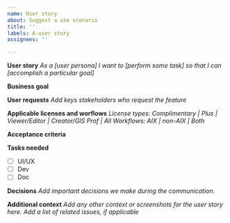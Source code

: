```yaml
---
name: User story
about: Suggest a use scenario
title: ''
labels: A-user story
assignees: ''

---
```



**User story**
_As a [user persona] I want to [perform some task] so that I can [accomplish a particular goal]_

<!-- EXAMPLE:
As a designer, I want to save a copy of my mapboards so I can see which areas have been worked on from previous sessions for projects that require stitching together multiple map extents.
-->

**Business goal**


**User requests**
_Add keys stakeholders who request the feature_

**Applicable licenses and worflows**
_License types:  Complimentary | Plus | Viewer/Editor | Creator/GIS Prof | All
Workflows: AIX | non-AIX | Both_

**Acceptance criteria**


**Tasks needed**
- [ ] UI/UX
- [ ] Dev
- [ ] Doc

**Decisions**
_Add important decisions we make during the communication._

**Additional context**
_Add any other context or screenshots for the user story here.
Add a list of related issues, if applicable_

